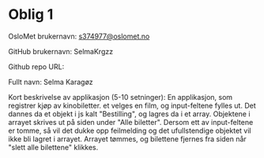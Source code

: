 Oblig 1
=======
OsloMet brukernavn: s374977@oslomet.no

GitHub brukernavn: SelmaKrgzz

Github repo URL: 

Fullt navn: Selma Karagøz

Kort beskrivelse av applikasjon (5-10 setninger):
En applikasjon, som registrer kjøp av kinobiletter. et velges en film, og input-feltene fylles ut. Det dannes da et objekt i js kalt "Bestilling", og lagres da i et array. Objektene i arrayet skrives ut på siden under "Alle biletter". Dersom ett av input-feltene er tomme, så vil det dukke opp feilmelding og det ufullstendige objektet vil ikke bli lagret i arrayet. Arrayet tømmes, og bilettene fjernes fra siden når "slett alle bilettene" klikkes.
